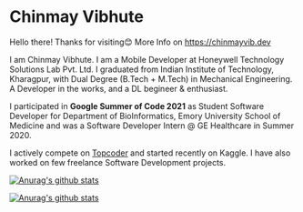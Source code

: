 # Chinmay Vibhute

Hello there! Thanks for visiting😊 More Info on https://chinmayvib.dev

I am Chinmay Vibhute. I am a Mobile Developer at Honeywell Technology Solutions Lab Pvt. Ltd. I graduated from Indian Institute of Technology, Kharagpur, with Dual Degree (B.Tech + M.Tech) in Mechanical Engineering. A Developer in the works, and a DL begineer & enthusiast. 

I participated in **Google Summer of Code 2021** as Student Software Developer for Department of BioInformatics, Emory University School of Medicine and was a Software Developer Intern @ GE Healthcare in Summer 2020.

I actively compete on [Topcoder](topcoder.com/members/chinvib66/) and started recently on Kaggle. I have also worked on few freelance Software Development projects.

<section id='stats'>

[![Anurag's github stats](https://github-readme-stats.vercel.app/api?username=chinvib66&theme=vue-dark&count_private=true&hide=stars)](https://github.com/anuraghazra/github-readme-stats)

[![Anurag's github stats](https://github-readme-stats.vercel.app/api/top-langs/?username=chinvib66&theme=vue-dark)](https://github.com/anuraghazra/github-readme-stats)

</section>
